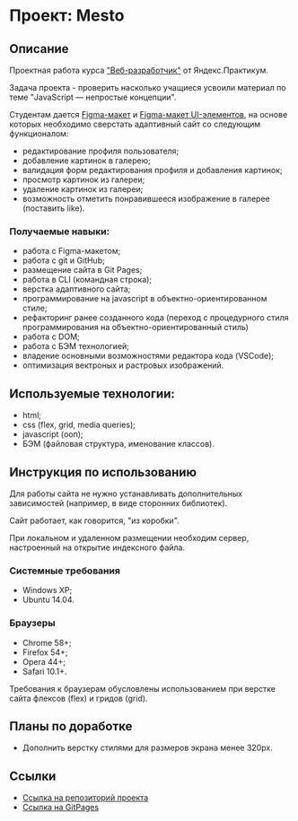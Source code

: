 # **Проект: Mesto**

## **Описание**

Проектная работа курса ["Веб-разработчик"](https://practicum.yandex.ru/web/) от Яндекс.Практикум.

Задача проекта - проверить насколько учащиеся усвоили материал по теме "JavaScript — непростые концепции".

Студентам дается [Figma-макет](https://www.figma.com/file/2cn9N9jSkmxD84oJik7xL7/JavaScript.-Sprint-4?node-id=0%3A1) и [Figma-макет UI-элементов](https://www.figma.com/file/bjyvbKKJN2naO0ucURl2Z0/JavaScript.-Sprint-5?node-id=0%3A1), на основе которых необходимо сверстать адаптивный сайт со следующим функционалом:
* редактирование профиля пользователя;
* добавление картинок в галерею;
* валидация форм редактирования профиля и добавления картинок;
* просмотр картинок из галереи;
* удаление картинок из галереи;
* возможность отметить понравившееся изображение в галерее (поставить like).

### **Получаемые навыки:**
* работа с Figma-макетом;
* работа с git и GitHub;
* размещение сайта в Git Pages;
* работа в CLI (командная строка);
* верстка адаптивного сайта;
* программирование на javascript в объектно-ориентированном стиле;
* рефакторинг ранее созданного кода (переход с процедурного стиля программирования на объектно-ориентированный стиль)
* работа с DOM;
* работа с БЭМ технологией;
* владение основными возможностями редактора кода (VSCode);
* оптимизация вектроных и растровых изображений.

## **Используемые технологии:**
* html;
* css (flex, grid, media queries);
* javascript (ооп);
* БЭМ (файловая структура, именование классов).

## **Инструкция по использованию**
Для работы сайта не нужно устанавливать дополнительных зависимостей (например, в виде сторонних библиотек).

Сайт работает, как говорится, "из коробки".

При локальном и удаленном размещении необходим сервер, настроенный на открытие индексного файла.

### **Системные требования**
* Windows XP;
* Ubuntu 14.04.

### **Браузеры**
- Chrome 58+;
- Firefox 54+;
- Opera 44+;
- Safari 10.1+.

Требования к браузерам обусловлены использованием при верстке сайта флексов (flex) и гридов (grid).

## **Планы по доработке**

* Дополнить верстку стилями для размеров экрана менее 320px.

## **Ссылки**

* [Ссылка на репозиторий проекта](https://github.com/dvsolodov/mesto)
* [Ссылка на GitPages](https://dvsolodov.github.io/mesto/)


